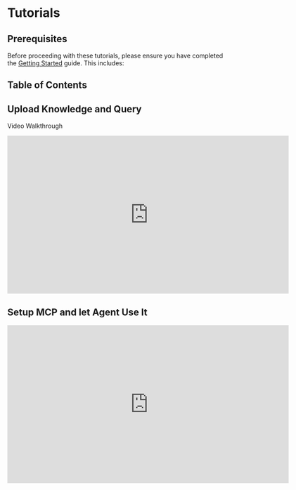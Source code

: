 <!-- no Emoji -->

# Tutorials

## Prerequisites

Before proceeding with these tutorials, please ensure you have completed the [Getting Started](getting-started.md) guide. This includes:

## Table of Contents

## Upload Knowledge and Query

Video Walkthrough

<div align="center">
  <iframe src="https://drive.google.com/file/d/1SBR2LU-tZTYVYH7T8VgHqIitY_D2FzEn/preview" 
          width="640" 
          height="360" 
          frameborder="0" 
          allowfullscreen="true">
  </iframe>
</div>

## Setup MCP and let Agent Use It

<div align="center">
  <iframe src="https://drive.google.com/file/d/1O6PCKASA6rcr4iE-YdzYZ2FjyduKDp6T/preview" 
          width="640" 
          height="360" 
          frameborder="0" 
          allowfullscreen="true">
  </iframe>
</div>
